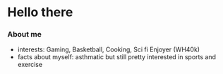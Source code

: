 # Hello there
### About me
- interests: Gaming, Basketball, Cooking, Sci fi Enjoyer (WH40k)
- facts about myself: asthmatic but still pretty interested in sports and exercise
